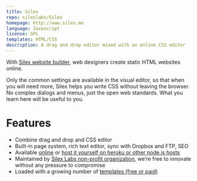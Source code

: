 ```yaml
---
title: Silex
repo: silexlabs/Silex
homepage: http://www.silex.me
language: Javascript
license: GPL
templates: HTML/CSS
description: A drag and drop editor mixed with an online CSS editor
---
```


With [Silex website builder](http://www.silex.me), web designers create static HTML websites online. 

Only the common settings are available in the visual editor, so that when you will need more, Silex helps you write CSS without leaving the browser. No complex dialogs and menus, just the open web standards. What you learn here will be useful to you.




Features
========
* Combine drag and drop and CSS editor
* Built-in page system, rich text editor, sync with Dropbox and FTP, SEO
* Available [online](http://editor.silex.me) or [host it yourself on heroku or other node.js hosts](https://github.com/silexlabs/Silex#host-an-instance-of-silex)
* Maintained by [Silex Labs non-profit organization](http://www.silexlabs.org/silexlabs/#about-silex-labs), we’re free to innovate without any pressure to compromise
* Loaded with a growing number of [templates (free or paid)](https://github.com/silexlabs/Silex/labels/template)
